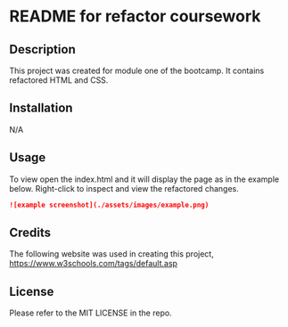 # README for refactor coursework

## Description

This project was created for module one of the bootcamp. It contains refactored HTML and CSS.

## Installation

N/A

## Usage

To view open the index.html and it will display the page as in the example below. Right-click to inspect and view the refactored changes.

```md
![example screenshot](./assets/images/example.png)
```

## Credits

The following website was used in creating this project, <https://www.w3schools.com/tags/default.asp>

## License

Please refer to the MIT LICENSE in the repo.
